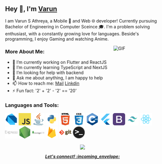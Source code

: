 <!-- <p align="center">
  <img src="https://media.giphy.com/media/MeJgB3yMMwIaHmKD4z/giphy.gif" width="30%">
</p>
<br> -->

## Hey 👋, I'm [Varun](https://github.com/VarunSAthreya/)

I am Varun S Athreya, a Mobile :iphone: and Web :globe_with_meridians: developer! Currently pursuing Bachelor of Engineering in Computer Sceince 🎓. I'm a problem solving enthusiast, with a constantly growing love for languages. Beside's programming, I enjoy Gaming and watching Anime.

<img align="right" alt="GIF" src="https://media.giphy.com/media/LM723EVdYkKqY/giphy.gif" width="30%" height="30%"/>
  
### More About Me:

-   🔭 I’m currently working on Flutter and ReactJS
-   🌱 I’m currently learning TypeScript and NextJS
-   🤔 I’m looking for help with backend
-   💬 Ask me about anything, I am happy to help
-   📫 How to reach me: [Mail](mailto:varun.sathreya@gmail.com) [Linkdin](https://www.linkedin.com/in/varunsathreya/)
-   ⚡ Fun fact: '2' + '2' - '2' == '20'

### Languages and Tools:

<code><img height="40" src="https://raw.githubusercontent.com/github/explore/80688e429a7d4ef2fca1e82350fe8e3517d3494d/topics/dart/dart.png"></code>
<code><img height="40" src="https://raw.githubusercontent.com/github/explore/80688e429a7d4ef2fca1e82350fe8e3517d3494d/topics/javascript/javascript.png"></code>
<code><img height="40" src="https://raw.githubusercontent.com/github/explore/80688e429a7d4ef2fca1e82350fe8e3517d3494d/topics/java/java.png"></code>
<code><img height="40" src="https://raw.githubusercontent.com/github/explore/80688e429a7d4ef2fca1e82350fe8e3517d3494d/topics/python/python.png"></code>
<code><img height="40" src="https://raw.githubusercontent.com/github/explore/5c058a388828bb5fde0bcafd4bc867b5bb3f26f3/topics/html/html.png"></code>
<code><img height="40" src="https://raw.githubusercontent.com/github/explore/5c058a388828bb5fde0bcafd4bc867b5bb3f26f3/topics/css/css.png"></code>
<code><img height="40" src="https://raw.githubusercontent.com/github/explore/80688e429a7d4ef2fca1e82350fe8e3517d3494d/topics/cpp/cpp.png"></code>
<code><img height="40" src="https://raw.githubusercontent.com/github/explore/80688e429a7d4ef2fca1e82350fe8e3517d3494d/topics/flutter/flutter.png"></code>
<code><img height="40" src="https://raw.githubusercontent.com/github/explore/80688e429a7d4ef2fca1e82350fe8e3517d3494d/topics/bootstrap/bootstrap.png"></code>
<code><img height="40" src="https://raw.githubusercontent.com/github/explore/80688e429a7d4ef2fca1e82350fe8e3517d3494d/topics/tailwind/tailwind.png"></code>
<code><img height="40" src="https://raw.githubusercontent.com/github/explore/80688e429a7d4ef2fca1e82350fe8e3517d3494d/topics/react/react.png"></code>
<code><img height="40" src="https://raw.githubusercontent.com/github/explore/5c058a388828bb5fde0bcafd4bc867b5bb3f26f3/topics/express/express.png"></code>
<code><img height="40" src="https://raw.githubusercontent.com/github/explore/80688e429a7d4ef2fca1e82350fe8e3517d3494d/topics/nodejs/nodejs.png"></code>
<code><img height="40" src="https://raw.githubusercontent.com/github/explore/80688e429a7d4ef2fca1e82350fe8e3517d3494d/topics/mongodb/mongodb.png"></code>
<code><img height="40" src="https://raw.githubusercontent.com/github/explore/80688e429a7d4ef2fca1e82350fe8e3517d3494d/topics/firebase/firebase.png"></code>
<code><img height="40" src="https://raw.githubusercontent.com/github/explore/80688e429a7d4ef2fca1e82350fe8e3517d3494d/topics/git/git.png"></code>
<code><img height="40" src="https://raw.githubusercontent.com/github/explore/80688e429a7d4ef2fca1e82350fe8e3517d3494d/topics/terminal/terminal.png"></code>


<!-- ![Varun's github stats](https://github-readme-stats.vercel.app/api?username=varunsathreya&theme=gotham&show_icons=true&include_all_commits=true)
 [![Top Langs](https://github-readme-stats.vercel.app/api/top-langs/?username=varunsathreya&layout=compact)]()
[![wakatime stats](https://github-readme-stats.vercel.app/api/wakatime?username=VarunSAthreya)](https://github.com/anuraghazra/github-readme-stats) -->
<p align="center">
  <img align="center" src="https://github-readme-stats.vercel.app/api?username=VarunSAthreya&theme=gotham&show_icons=true&include_all_commits=true" />
</p>
<p align="center">
  <a href='mailto:varun.sathreya@gmail.com'>
    <b><i>Let's connect! :incoming_envelope:</i></b>
  </a>
 </p>
